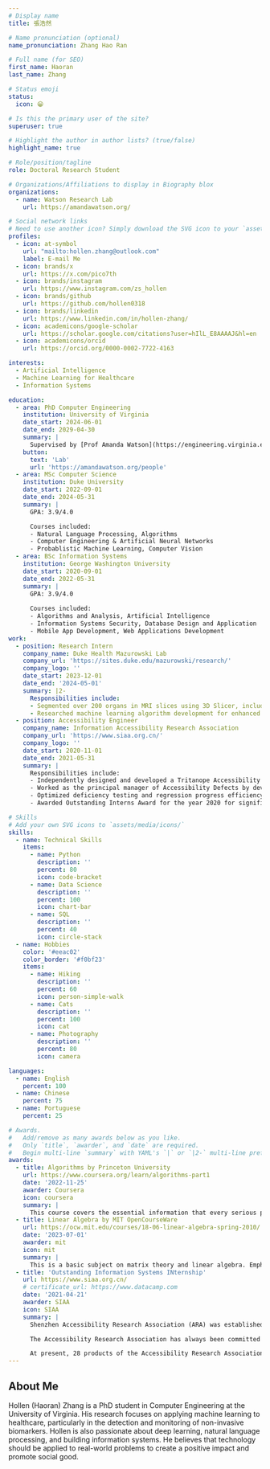 ```yaml
---
# Display name
title: 張浩然

# Name pronunciation (optional)
name_pronunciation: Zhang Hao Ran

# Full name (for SEO)
first_name: Haoran
last_name: Zhang

# Status emoji
status:
  icon: 😁

# Is this the primary user of the site?
superuser: true

# Highlight the author in author lists? (true/false)
highlight_name: true

# Role/position/tagline
role: Doctoral Research Student

# Organizations/Affiliations to display in Biography blox
organizations:
  - name: Watson Research Lab
    url: https://amandawatson.org/

# Social network links
# Need to use another icon? Simply download the SVG icon to your `assets/media/icons/` folder.
profiles:
  - icon: at-symbol
    url: "mailto:hollen.zhang@outlook.com"
    label: E-mail Me
  - icon: brands/x
    url: https://x.com/pico7th
  - icon: brands/instagram
    url: https://www.instagram.com/zs_hollen
  - icon: brands/github
    url: https://github.com/hollen0318
  - icon: brands/linkedin
    url: https://www.linkedin.com/in/hollen-zhang/
  - icon: academicons/google-scholar
    url: https://scholar.google.com/citations?user=hIlL_E8AAAAJ&hl=en
  - icon: academicons/orcid
    url: https://orcid.org/0000-0002-7722-4163

interests:
  - Artificial Intelligence
  - Machine Learning for Healthcare
  - Information Systems

education:
  - area: PhD Computer Engineering
    institution: University of Virginia
    date_start: 2024-06-01
    date_end: 2029-04-30
    summary: |
      Supervised by [Prof Amanda Watson](https://engineering.virginia.edu/faculty/amanda-watson).
    button:
      text: 'Lab'
      url: 'https://amandawatson.org/people'
  - area: MSc Computer Science
    institution: Duke University
    date_start: 2022-09-01
    date_end: 2024-05-31
    summary: |
      GPA: 3.9/4.0

      Courses included:
      - Natural Language Processing, Algorithms
      - Computer Engineering & Artificial Neural Networks
      - Probablistic Machine Learning, Computer Vision
  - area: BSc Information Systems
    institution: George Washington University
    date_start: 2020-09-01
    date_end: 2022-05-31
    summary: |
      GPA: 3.9/4.0
      
      Courses included:
      - Algorithms and Analysis, Artificial Intelligence
      - Information Systems Security, Database Design and Application
      - Mobile App Development, Web Applications Development
work:
  - position: Research Intern
    company_name: Duke Health Mazurowski Lab
    company_url: 'https://sites.duke.edu/mazurowski/research/'
    company_logo: ''
    date_start: 2023-12-01
    date_end: '2024-05-01'
    summary: |2-
      Responsibilities include:
      - Segmented over 200 organs in MRI slices using 3D Slicer, including aorta, kidneys, spleen, and hip muscles
      - Researched machine learning algorithm development for enhanced computer vision in medical imaging applications
  - position: Accessibility Engineer
    company_name: Information Accessibility Research Association
    company_url: 'https://www.siaa.org.cn/'
    company_logo: ''
    date_start: 2020-11-01
    date_end: 2021-05-31
    summary: |
      Responsibilities include:
      - Independently designed and developed a Tritanope Accessibility Algorithm to optimize Web and Application color layout compliant to WCAG 2.0 standards. Facilitated color-blinded individuals to use the applications efficiently
      - Worked as the principal manager of Accessibility Defects by developing a series of data migration and triage scripts to achieve data integration, conducting Barrier-Free Technology Research by using SQL server and SPSS
      - Optimized deficiency testing and regression progress efficiency up to 50% employing Python & VBA scripts, saving estimated labor costs $1,000 per month and enhancing both the accuracy of detection and error identification
      - Awarded Outstanding Interns Award for the year 2020 for significant contributions to data migration and triage

# Skills
# Add your own SVG icons to `assets/media/icons/`
skills:
  - name: Technical Skills
    items:
      - name: Python
        description: ''
        percent: 80
        icon: code-bracket
      - name: Data Science
        description: ''
        percent: 100
        icon: chart-bar
      - name: SQL
        description: ''
        percent: 40
        icon: circle-stack
  - name: Hobbies
    color: '#eeac02'
    color_border: '#f0bf23'
    items:
      - name: Hiking
        description: ''
        percent: 60
        icon: person-simple-walk
      - name: Cats
        description: ''
        percent: 100
        icon: cat
      - name: Photography
        description: ''
        percent: 80
        icon: camera

languages:
  - name: English
    percent: 100
  - name: Chinese
    percent: 75
  - name: Portuguese
    percent: 25

# Awards.
#   Add/remove as many awards below as you like.
#   Only `title`, `awarder`, and `date` are required.
#   Begin multi-line `summary` with YAML's `|` or `|2-` multi-line prefix and indent 2 spaces below.
awards:
  - title: Algorithms by Princeton University
    url: https://www.coursera.org/learn/algorithms-part1
    date: '2022-11-25'
    awarder: Coursera
    icon: coursera
    summary: |
      This course covers the essential information that every serious programmer needs to know about algorithms and data structures, with emphasis on applications and scientific performance analysis of Java implementations. Part I covers elementary data structures, sorting, and searching algorithms. Part II focuses on graph- and string-processing algorithms..
  - title: Linear Algebra by MIT OpenCourseWare
    url: https://ocw.mit.edu/courses/18-06-linear-algebra-spring-2010/
    date: '2023-07-01'
    awarder: mit
    icon: mit
    summary: |
      This is a basic subject on matrix theory and linear algebra. Emphasis is given to topics that will be useful in other disciplines, including systems of equations, vector spaces, determinants, eigenvalues, similarity, and positive definite matrices.
  - title: 'Outstanding Information Systems INternship'
    url: https://www.siaa.org.cn/
    # certificate_url: https://www.datacamp.com
    date: '2021-04-21'
    awarder: SIAA
    icon: SIAA
    summary: |
      Shenzhen Accessibility Research Association (ARA) was established in 2005. It is one of the earliest professional organizations in China that focuses on accessibility and a 5A social organization in Shenzhen.

      The Accessibility Research Association has always been committed to promoting the development of accessibility in China. It has participated in the drafting of many national standards in the field of accessibility. It has made more people understand and participate in accessibility by holding industry summits, compiling industry white papers and achievement collections, producing professional books and popular science videos, carrying out accessibility advocacy activities, promoting accessibility legislation and Internet product accessibility optimization.

      At present, 28 products of the Accessibility Research Association have passed the MIIT's aging-friendly and accessibility level assessment.
---
```


## About Me

Hollen (Haoran) Zhang is a PhD student in Computer Engineering at the University of Virginia. His research focuses on applying machine learning to healthcare, particularly in the detection and monitoring of non-invasive biomarkers. Hollen is also passionate about deep learning, natural language processing, and building information systems. He believes that technology should be applied to real-world problems to create a positive impact and promote social good.